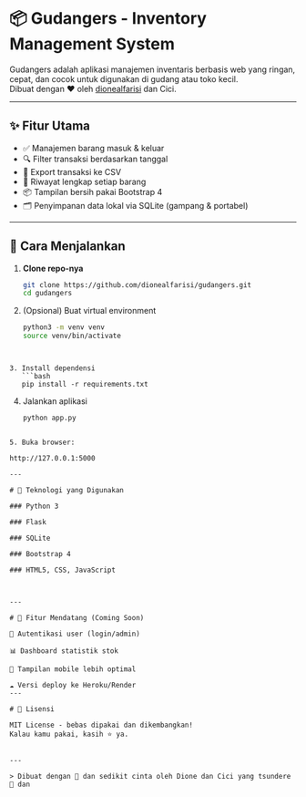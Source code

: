 # 📦 Gudangers - Inventory Management System

Gudangers adalah aplikasi manajemen inventaris berbasis web yang ringan, cepat, dan cocok untuk digunakan di gudang atau toko kecil.  
Dibuat dengan ❤️ oleh [dionealfarisi](https://github.com/dionealfarisi) dan Cici.


---

## ✨ Fitur Utama

- ✅ Manajemen barang masuk & keluar
- 🔍 Filter transaksi berdasarkan tanggal
- 📁 Export transaksi ke CSV
- 📝 Riwayat lengkap setiap barang
- 📦 Tampilan bersih pakai Bootstrap 4
- 🗂️ Penyimpanan data lokal via SQLite (gampang & portabel)

---

## 🚀 Cara Menjalankan

1. **Clone repo-nya**
   ```bash
   git clone https://github.com/dionealfarisi/gudangers.git
   cd gudangers
   ```

2. (Opsional) Buat virtual environment

   ```bash
   python3 -m venv venv
   source venv/bin/activate
```


3. Install dependensi
   ```bash
   pip install -r requirements.txt
```

4. Jalankan aplikasi
   ```bash
   python app.py
```

5. Buka browser:

http://127.0.0.1:5000

---

# 🧠 Teknologi yang Digunakan

### Python 3

### Flask

### SQLite

### Bootstrap 4

### HTML5, CSS, JavaScript



---

# 🧪 Fitur Mendatang (Coming Soon)

🔐 Autentikasi user (login/admin)

📊 Dashboard statistik stok

📱 Tampilan mobile lebih optimal

☁️ Versi deploy ke Heroku/Render
---

# 📄 Lisensi

MIT License - bebas dipakai dan dikembangkan!
Kalau kamu pakai, kasih ⭐ ya.


---

> Dibuat dengan 💢 dan sedikit cinta oleh Dione dan Cici yang tsundere 😤 dan 


